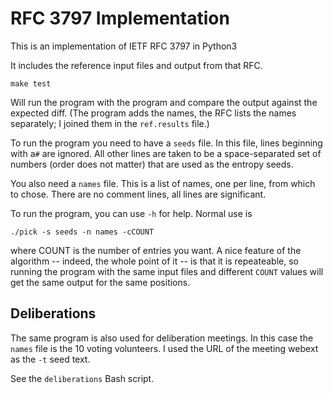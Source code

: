 # RFC 3797 Implementation

This is an implementation of IETF RFC 3797 in Python3

It includes the reference input files and output from that RFC.

    make test

Will run the program with the program and compare the output against
the expected diff.  (The program adds the names, the RFC lists the
names separately; I joined them in the `ref.results` file.)

To run the program you need to have a `seeds` file. In this file, lines
beginning with a`#` are ignored. All other lines are taken to be
a space-separated set of numbers (order does not matter) that are
used as the entropy seeds.

You also need a `names` file. This is a list of names, one per line,
from which to chose. There are no comment lines, all lines are
significant.

To run the program, you can use `-h` for help. Normal use is

    ./pick -s seeds -n names -cCOUNT

where COUNT is the number of entries you want. A nice feature of
the algorithm -- indeed, the whole point of it -- is that it is
repeateable, so running the program with the same input files and
different `COUNT` values will get the same output for the same
positions.

## Deliberations

The same program is also used for deliberation meetings.
In this case the `names` file is the 10 voting volunteers.
I used the URL of the meeting webext as the `-t` seed text.

See the `deliberations` Bash script.
